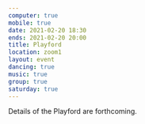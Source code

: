 ```yaml
---
computer: true
mobile: true
date: 2021-02-20 18:30
ends: 2021-02-20 20:00
title: Playford
location: zoom1
layout: event
dancing: true
music: true
group: true
saturday: true
---
```

Details of the Playford are forthcoming.
